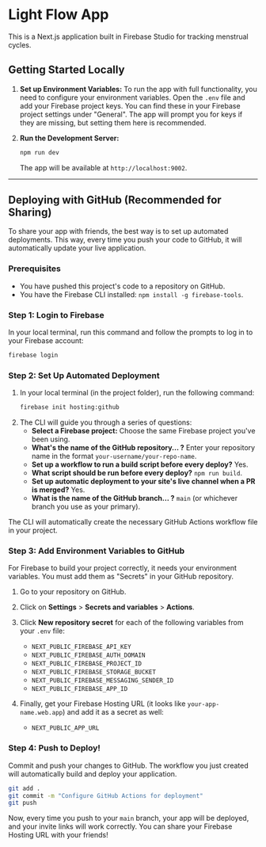 
# Light Flow App

This is a Next.js application built in Firebase Studio for tracking menstrual cycles.

## Getting Started Locally

1.  **Set up Environment Variables:**
    To run the app with full functionality, you need to configure your environment variables. Open the `.env` file and add your Firebase project keys. You can find these in your Firebase project settings under "General". The app will prompt you for keys if they are missing, but setting them here is recommended.

2.  **Run the Development Server:**
    ```bash
    npm run dev
    ```
    The app will be available at `http://localhost:9002`.

---

## Deploying with GitHub (Recommended for Sharing)

To share your app with friends, the best way is to set up automated deployments. This way, every time you push your code to GitHub, it will automatically update your live application.

### Prerequisites

*   You have pushed this project's code to a repository on GitHub.
*   You have the Firebase CLI installed: `npm install -g firebase-tools`.

### Step 1: Login to Firebase

In your local terminal, run this command and follow the prompts to log in to your Firebase account:

```bash
firebase login
```

### Step 2: Set Up Automated Deployment

1.  In your local terminal (in the project folder), run the following command:
    ```bash
    firebase init hosting:github
    ```
2.  The CLI will guide you through a series of questions:
    *   **Select a Firebase project:** Choose the same Firebase project you've been using.
    *   **What's the name of the GitHub repository... ?** Enter your repository name in the format `your-username/your-repo-name`.
    *   **Set up a workflow to run a build script before every deploy?** Yes.
    *   **What script should be run before every deploy?** `npm run build`.
    *   **Set up automatic deployment to your site's live channel when a PR is merged?** Yes.
    *   **What is the name of the GitHub branch... ?** `main` (or whichever branch you use as your primary).

The CLI will automatically create the necessary GitHub Actions workflow file in your project.

### Step 3: Add Environment Variables to GitHub

For Firebase to build your project correctly, it needs your environment variables. You must add them as "Secrets" in your GitHub repository.

1.  Go to your repository on GitHub.
2.  Click on **Settings** > **Secrets and variables** > **Actions**.
3.  Click **New repository secret** for each of the following variables from your `.env` file:
    *   `NEXT_PUBLIC_FIREBASE_API_KEY`
    *   `NEXT_PUBLIC_FIREBASE_AUTH_DOMAIN`
    *   `NEXT_PUBLIC_FIREBASE_PROJECT_ID`
    *   `NEXT_PUBLIC_FIREBASE_STORAGE_BUCKET`
    *   `NEXT_PUBLIC_FIREBASE_MESSAGING_SENDER_ID`
    *   `NEXT_PUBLIC_FIREBASE_APP_ID`

4.  Finally, get your Firebase Hosting URL (it looks like `your-app-name.web.app`) and add it as a secret as well:
    *   `NEXT_PUBLIC_APP_URL`

### Step 4: Push to Deploy!

Commit and push your changes to GitHub. The workflow you just created will automatically build and deploy your application.

```bash
git add .
git commit -m "Configure GitHub Actions for deployment"
git push
```

Now, every time you push to your `main` branch, your app will be deployed, and your invite links will work correctly. You can share your Firebase Hosting URL with your friends!
